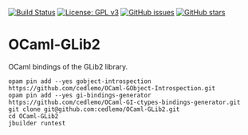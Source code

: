 [![Build Status](https://travis-ci.org/cedlemo/OCaml-GLib2.svg?branch=master)](https://travis-ci.org/cedlemo/OCaml-GLib2)
[![License: GPL v3](https://img.shields.io/badge/License-GPL%20v3-blue.svg)](https://www.gnu.org/licenses/gpl-3.0)
[![GitHub issues](https://img.shields.io/github/issues/cedlemo/OCaml-GLib2.svg)](https://github.com/cedlemo/OCaml-GLib2/issues)
[![GitHub stars](https://img.shields.io/github/stars/cedlemo/OCaml-GLib2.svg)](https://github.com/cedlemo/OCaml-GLib2/stargazers)

# OCaml-GLib2

OCaml bindings of the GLib2 library.


```
opam pin add --yes gobject-introspection https://github.com/cedlemo/OCaml-GObject-Introspection.git
opam pin add --yes gi-bindings-generator https://github.com/cedlemo/OCaml-GI-ctypes-bindings-generator.git
git clone git@github.com:cedlemo/OCaml-GLib2.git
cd OCaml-GLib2
jbuilder runtest
```
